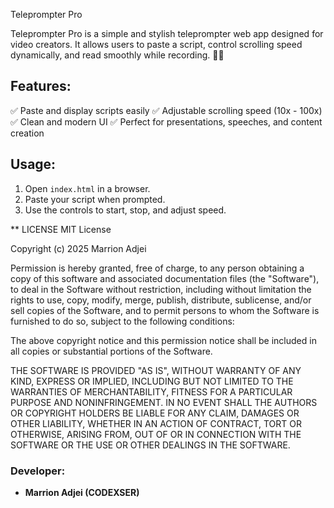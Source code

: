 Teleprompter Pro

Teleprompter Pro is a simple and stylish teleprompter web app designed for video creators. It allows users to paste a script, control scrolling speed dynamically, and read smoothly while recording. 🚀🎤
## Features:
✅ Paste and display scripts easily
✅ Adjustable scrolling speed (10x - 100x)
✅ Clean and modern UI
✅ Perfect for presentations, speeches, and content creation
## Usage:
1. Open `index.html` in a browser.
2. Paste your script when prompted.
3. Use the controls to start, stop, and adjust speed.

**   LICENSE
MIT License

Copyright (c) 2025 Marrion Adjei

Permission is hereby granted, free of charge, to any person obtaining a copy
of this software and associated documentation files (the "Software"), to deal
in the Software without restriction, including without limitation the rights
to use, copy, modify, merge, publish, distribute, sublicense, and/or sell
copies of the Software, and to permit persons to whom the Software is
furnished to do so, subject to the following conditions:

The above copyright notice and this permission notice shall be included in all
copies or substantial portions of the Software.

THE SOFTWARE IS PROVIDED "AS IS", WITHOUT WARRANTY OF ANY KIND, EXPRESS OR
IMPLIED, INCLUDING BUT NOT LIMITED TO THE WARRANTIES OF MERCHANTABILITY,
FITNESS FOR A PARTICULAR PURPOSE AND NONINFRINGEMENT. IN NO EVENT SHALL THE
AUTHORS OR COPYRIGHT HOLDERS BE LIABLE FOR ANY CLAIM, DAMAGES OR OTHER
LIABILITY, WHETHER IN AN ACTION OF CONTRACT, TORT OR OTHERWISE, ARISING FROM,
OUT OF OR IN CONNECTION WITH THE SOFTWARE OR THE USE OR OTHER DEALINGS IN THE
SOFTWARE.

### Developer:
- **Marrion Adjei (CODEXSER)**  
